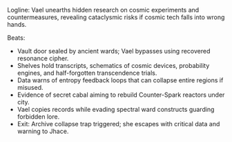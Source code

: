 ﻿---
series: 4
novella: 1
file: S4N1_CH02
type: chapter
pov: Vael
setting: Underground archive vault â€“ forbidden research
word_target_min: 1201
word_target_max: 2299
status: outline
---
Logline: Vael unearths hidden research on cosmic experiments and countermeasures, revealing cataclysmic risks if cosmic tech falls into wrong hands.

Beats:
- Vault door sealed by ancient wards; Vael bypasses using recovered resonance cipher.
- Shelves hold transcripts, schematics of cosmic devices, probability engines, and half-forgotten transcendence trials.
- Data warns of entropy feedback loops that can collapse entire regions if misused.
- Evidence of secret cabal aiming to rebuild Counter-Spark reactors under city.
- Vael copies records while evading spectral ward constructs guarding forbidden lore.
- Exit: Archive collapse trap triggered; she escapes with critical data and warning to Jhace.